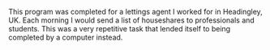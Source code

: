 This program was completed for a lettings agent I worked for in Headingley, UK. Each morning I would send a list of houseshares to professionals and students. This was a very repetitive task that lended itself to being completed by a computer instead.
